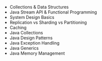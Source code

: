 - Collections & Data Structures
- Java Stream API & Functional Programming
- System Design Basics
- Replication vs Sharding vs Partitioning
- Caching
- Java Collections
- Java Design Patterns
- Java Exception Handling
- Java Generics
- Java Memory Management